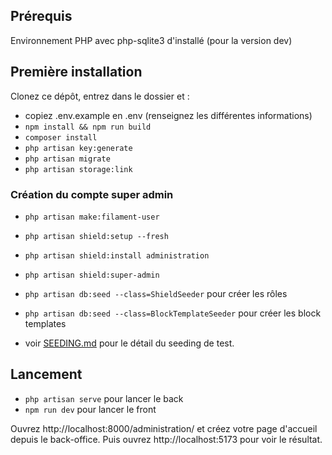 ## Prérequis

Environnement PHP avec php-sqlite3 d'installé (pour la version dev)

## Première installation

Clonez ce dépôt, entrez dans le dossier et : 
- copiez .env.example en .env (renseignez les différentes informations)
- `npm install && npm run build`
- `composer install`
- `php artisan key:generate`
- `php artisan migrate`
- `php artisan storage:link`

### Création du compte super admin

- `php artisan make:filament-user`
- `php artisan shield:setup --fresh`
- `php artisan shield:install administration`
- `php artisan shield:super-admin`
- `php artisan db:seed --class=ShieldSeeder` pour créer les rôles
- `php artisan db:seed --class=BlockTemplateSeeder` pour créer les block templates

- voir [SEEDING.md](SEEDING.md) pour le détail du seeding de test.

## Lancement
- `php artisan serve` pour lancer le back
- `npm run dev` pour lancer le front

Ouvrez http://localhost:8000/administration/ et créez votre page d'accueil depuis le back-office.
Puis ouvrez http://localhost:5173 pour voir le résultat.
